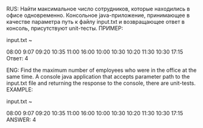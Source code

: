 RUS:
Найти максимальное число сотрудников, которые находились в офисе одновременно.
Консольное java-приложение, принимающее в качестве
параметра путь к файлу input.txt и возвращающее ответ в консоль, присутствуют unit-тесты.
ПРИМЕР: 

input.txt ~

08:00 9:07
09:20 10:35
11:00 16:00
10:00 10:30
10:20 11:30
10:30 17:15
Ответ: 4

ENG:
Find the maximum number of employees who were in the office at the same time.
A console java application that accepts
parameter path to the input.txt file and returning the response to the console, there are unit-tests.
EXAMPLE:

input.txt ~

08:00 9:07
09:20 10:35
11:00 16:00
10:00 10:30
10:20 11:30
10:30 17:15
ANSWER: 4